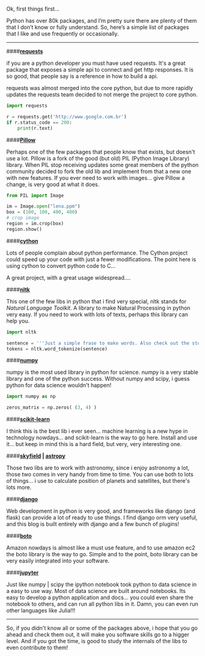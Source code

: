 Ok, first things first...

Python has over 80k packages, and I’m pretty sure there are plenty of them that I don’t know or fully understand. So, here’s a simple list of packages that I like and use frequently or occasionally.

---

####**[requests][1]**

if you are a python developer you must have used requests. It's a great package that exposes a simple api to connect and get http responses.
It is so good, that people say is a reference in how to build a api.

requests was almost merged into the core python, but due to more rapidly updates the requests team decided to not merge the project to core python.

```python
import requests

r = requests.get('http://www.google.com.br')
if r.status_code == 200:
    print(r.text)
```

####**[Pillow][2]**

Perhaps one of the few packages that people know that exists, but doesn't use a lot.
Pillow is a fork of the good (but old) PIL (Python Image Library) library. When PIL stop receiving updates some great members of the python community decided to fork the old lib and implement from that a new one with new features.
If you ever need to work with images... give Pillow a change, is very good at what it does.

```python
from PIL import Image

im = Image.open("lena.ppm")
box = (100, 100, 400, 400)
# crop image
region = im.crop(box)
region.show()
```

####**[cython][3]**

Lots of people complain about python performance. The Cython project could speed up your code with just a fewer modifications.
The point here is using cython to convert python code to C...

A great project, with a great usage widespread....

####**[nltk][4]**

This one of the few libs in python that i find very special, nltk stands for _Natural Language Toolkit_. A library to make Natural Processing in python very easy.
If you need to work with lots of texts, perhaps this library can help you.

```python
import nltk

sentence = '''Just a simple frase to make words. Also check out the stopwords function in nltk'''
tokens = nltk.word_tokenize(sentence)
```

####**[numpy][5]**

numpy is the most used library in python for science.
numpy is a very stable library and one of the python success. Without numpy and scipy, i guess python for data science wouldn't happen!

```python
import numpy as np

zeros_matrix = np.zeros( (3, 4) )
```

####**[scikit-learn][6]**

I think this is the best lib i ever seen... machine learning is a new hype in technology nowdays... and scikit-learn is the way to go here.
Install and use it... but keep in mind this is a hard field, but very, very interesting one.

####**[skyfield][7] | [astropy][8]**

Those two libs are to work with astronomy, since i enjoy astronomy a lot, those two comes in very handy from time to time.
You can use both to lots of things... i use to calculate position of planets and satellites, but there's lots more.

####**[django][9]**

Web development in python is very good, and frameworks like django (and flask) can provide a lot of ready to use things.
I find django orm very useful, and this blog is built entirely with django and a few bunch of plugins!

####**[boto][10]**

Amazon nowdays is almost like a must use feature, and to use amazon ec2 the boto library is the way to go. Simple and to the point, boto library can be very easily integrated into your software.

####**[jupyter][11]**

Just like numpy | scipy the ipython notebook took python to data science in a easy to use way. Most of data science are built around notebooks.
Its easy to develop a python application and docs... you could even share the notebook to others, and can run all python libs in it.
Damn, you can even run other languages like Julia!!!

---

So, if you didn't know all or some of the packages above, i hope that you go ahead and check them out, it will make you software skills go to a higger level.
And if you got the time, is good to study the internals of the libs to even contribute to them!

[1]: http://docs.python-requests.org/en/master/
[2]: https://python-pillow.org/
[3]: http://cython.org/
[4]: http://www.nltk.org/
[5]: http://www.numpy.org/
[6]: http://scikit-learn.org
[7]: http://rhodesmill.org/skyfield/
[8]: http://www.astropy.org/
[9]: https://www.djangoproject.com/
[10]: https://github.com/boto/boto3
[11]: https://ipython.org/
